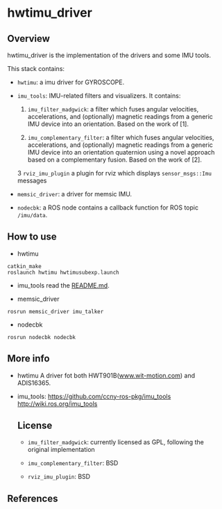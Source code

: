 hwtimu_driver
===================================

Overview
-----------------------------------

hwtimu_driver is the implementation of the drivers and some IMU tools.

This stack contains:

 * `hwtimu`: a imu driver for GYROSCOPE.
 
 * `imu_tools`: IMU-related filters and visualizers.
 It contains: 
	1. `imu_filter_madgwick`: a filter which fuses angular velocities,
		accelerations, and (optionally) magnetic readings from a generic IMU 
		device into an orientation. Based on the work of [1].

	2. `imu_complementary_filter`: a filter which fuses angular velocities,
		accelerations, and (optionally) magnetic readings from a generic IMU 
		device into an orientation quaternion using a novel approach based on a complementary fusion. Based on the work of [2].

	3 `rviz_imu_plugin` a plugin for rviz which displays `sensor_msgs::Imu`
		messages
		
 * `memsic_driver`: a driver for memsic IMU.
 
 * `nodecbk`: a ROS node contains a callback function for ROS topic `/imu/data`.

How to use
-----------------------------------

 * hwtimu
```shell
catkin_make
roslaunch hwtimu hwtimusubexp.launch
```
 * imu_tools
 read the [README.md](!imu_tools/README.md).
 
 * memsic_driver
```shell
rosrun memsic_driver imu_talker
```

 * nodecbk
```shell
rosrun nodecbk nodecbk
```

More info
-----------------------------------
  * hwtimu
	A driver fot both HWT901B(www.wit-motion.com) and ADIS16365.

  * imu_tools:
	https://github.com/ccny-ros-pkg/imu_tools
	http://wiki.ros.org/imu_tools

	License
	-----------------------------------

	 * `imu_filter_madgwick`: currently licensed as GPL, following the original implementation
	 
	 * `imu_complementary_filter`: BSD

	 * `rviz_imu_plugin`: BSD

References
-----------------------------------

